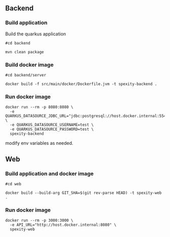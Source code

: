 ## Backend

### Build application

Build the quarkus application 
```shell
#cd backend

mvn clean package
```

### Build docker image
```shell
#cd backend/server

docker build -f src/main/docker/Dockerfile.jvm -t spexity-backend .
```

### Run docker image

```shell
docker run --rm -p 8080:8080 \
  -e QUARKUS_DATASOURCE_JDBC_URL="jdbc:postgresql://host.docker.internal:55432/spexity" \
  -e QUARKUS_DATASOURCE_USERNAME=test \
  -e QUARKUS_DATASOURCE_PASSWORD=test \
  spexity-backend
```
modify env variables as needed.

## Web

### Build application and docker image
```shell
#cd web

docker build --build-arg GIT_SHA=$(git rev-parse HEAD) -t spexity-web .
```


### Run docker image

```shell
docker run --rm -p 3000:3000 \
  -e API_URL="http://host.docker.internal:8080" \
  spexity-web
```

